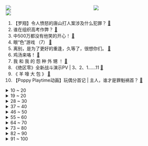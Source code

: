 <div >
	<a style="float:left;width:55%;" href = "https://github.com/anuraghazra/github-readme-stats">
	 <img src = "https://github-readme-stats.vercel.app/api?username=iuuuuuaena&theme=buefy&show_icons=true"/>
	</a>
	<a  style="float:right;width:45%" href = "https://github.com/anuraghazra/github-readme-stats">
	 <img  src="https://github-readme-stats.vercel.app/api/top-langs/?username=anuraghazra&layout=compact"/>
	</a>
	</div>

[![](https://img.shields.io/badge/jxd-@jxdgogogo.xyz-yellowgreen.svg)](https://www.jxdgogogo.xyz)<br>
1. 【罗翔】令人愤怒的唐山打人案涉及什么犯罪？ [:link:](//www.bilibili.com/video/BV1YA4y1R7RJ) <br>
2. 谁在组织高考作弊？ [:link:](//www.bilibili.com/video/BV1ng41197Ag) <br>
3. 中500万都没有他笑的开心！ [:link:](//www.bilibili.com/video/BV1rY4y137U8) <br>
4. 眼“色”游戏 （7） [:link:](//www.bilibili.com/video/BV16U4y197eU) <br>
5. 离别，是为了更好的重逢，久等了，很想你们。 [:link:](//www.bilibili.com/video/BV1mL4y1P7LJ) <br>
6. 鸡汤来咯！ [:link:](//www.bilibili.com/video/BV1Ug411X7wp) <br>
7. 我 和 我 的 怨 种 外 甥 ！ [:link:](//www.bilibili.com/video/BV1dt4y1H731) <br>
8. 《绝区零》全新战斗演示PV | 3、2、1……11 [:link:](//www.bilibili.com/video/BV1gr4y1V714) <br>
9. 《 羊 嚎 大 包 》 [:link:](//www.bilibili.com/video/BV18F411V7Mc) <br>
10. 【Poppy Playtime动画】玩偶分首记 | 主人，谁才是罪魁祸首？ [:link:](//www.bilibili.com/video/BV1kW4y1r73K) <br>
<details>
<summary>10 ~ 20</summary>

11. 假如你只能有60秒去提问高考出题人 [:link:](//www.bilibili.com/video/BV11B4y1D796) <br>
12. “《mood》-最骚♂版本！” [:link:](//www.bilibili.com/video/BV1zT411V7bq) <br>
13. 吴亦凡强奸、聚众淫乱一案将择期宣判 [:link:](//www.bilibili.com/video/BV1kY411K7Gg) <br>
14. 你们那好好说中文判几年 [:link:](//www.bilibili.com/video/BV1CT411V79S) <br>
15. 新宫本武藏CG《无双》——朝一个方向走下去，就总有相见的那天 [:link:](//www.bilibili.com/video/BV1D34y1L7JC) <br>
16. 孤勇者小学生 但是特效拉满 [:link:](//www.bilibili.com/video/BV1TU4y1R7L3) <br>
17. 假如教导主任跳Kpop，你高考多少分 [:link:](//www.bilibili.com/video/BV1LW4y1k7Nc) <br>
18. Bet On Me的夏日打开方式，泳池也能变舞台！ [:link:](//www.bilibili.com/video/BV1dB4y1D71n) <br>
19. 躲 [:link:](//www.bilibili.com/video/BV1eg41197NC) <br>
</details>
<details>
<summary>19 ~ 20</summary>

20. 不会游泳的人不慎落水，怎么办？ [:link:](//www.bilibili.com/video/BV1wW4y1C7Eo) <br>
21. 课 堂 请 勿 对 对 子【2022毕业篇】！！！ [:link:](//www.bilibili.com/video/BV1vT41157RP) <br>
22. 10年前的QQ遗憾留言！？竟然还留了电话？ [:link:](//www.bilibili.com/video/BV17U4y1R7Bx) <br>
23. 破防小男孩的一天 [:link:](//www.bilibili.com/video/BV1ga411L7Nq) <br>
24. 【人生第二次】现实版《活着》福贵大爷的【盼】 [:link:](//www.bilibili.com/video/BV1Zg411X7kX) <br>
25. 卧槽！原来当年刘亦菲她妈妈都没有凡尔赛！ [:link:](//www.bilibili.com/video/BV1Zt4y1n7M2) <br>
26. 小伙被逼和猪睡觉 母亲被羞辱后 彻底黑化！！ [:link:](//www.bilibili.com/video/BV1XY4y1x7rJ) <br>
27. 【香蕉胡罗贝】“没听懂的都在笑，听懂的都哭了...” [:link:](//www.bilibili.com/video/BV1WZ4y1q7jE) <br>
28. 【low君】《梦华录》：吸引我的不仅仅只是CP！ [:link:](//www.bilibili.com/video/BV1PY4y147CS) <br>
</details>
<details>
<summary>28 ~ 30</summary>

29. 因为干太多饭被人在学校表白墙上表白了，我谢！ [:link:](//www.bilibili.com/video/BV1WS4y1i7ao) <br>
30. 放牛的 你很勇吗 [:link:](//www.bilibili.com/video/BV1bF411V74k) <br>
31. 【ue4开发总结】游戏名：《战争起源1》，是一个多人在线FPS游戏，目前还在开发中，由于作者业余时间较少开发时间较慢，预计今年国庆节发售，希望大家多多支持！ [:link:](//www.bilibili.com/video/BV13S4y1B7w7) <br>
32. 《人狠话不多》(三) [:link:](//www.bilibili.com/video/BV1ur4y1V7Bd) <br>
33. 这种家庭氛围让人很难不羡慕！ [:link:](//www.bilibili.com/video/BV1594y1U7ak) <br>
34. 火爆全球却人人喊打？泛滥的『异世界』动画是如何走到今天？【泛式】 [:link:](//www.bilibili.com/video/BV17L4y1N74Q) <br>
35. 被锁门外时我家的猫 [:link:](//www.bilibili.com/video/BV1pS4y1i7Xm) <br>
36. 原来是穿搭视频啊✿(°▽°  ) [:link:](//www.bilibili.com/video/BV1Zg411X7TC) <br>
37. 《明日方舟》EP -  Ständchen [:link:](//www.bilibili.com/video/BV1o34y1L75s) <br>
</details>
<details>
<summary>37 ~ 40</summary>

38. 又是一年毕业季，这才是真正的教师！ [:link:](//www.bilibili.com/video/BV1cY4y1G7H8) <br>
39. 2023年 高 考 生 现 状 [:link:](//www.bilibili.com/video/BV1rY4y137Us) <br>
40. 《 最 强 烧 鸭 》 [:link:](//www.bilibili.com/video/BV1ha411L7Wp) <br>
41. 学吧 中考你替我考 [:link:](//www.bilibili.com/video/BV1US4y1i7Qe) <br>
42. 【医学博士】驼背的危害这么大？I 背背佳有用吗？ [:link:](//www.bilibili.com/video/BV1Wa411L7S2) <br>
43. 【原神/meme】仙众夜叉的YONAYONA DANCE [:link:](//www.bilibili.com/video/BV1pY411M7pn) <br>
44. 你画你的 我猜我的（2） [:link:](//www.bilibili.com/video/BV1PB4y1S7ud) <br>
45. 特斯拉自驾24小时竟然要充8次电？退钱！ [:link:](//www.bilibili.com/video/BV1Uv4y137ee) <br>
46. 现实版的“长江七号”，你们见过吗？ [:link:](//www.bilibili.com/video/BV1R34y1L75x) <br>
</details>
<details>
<summary>46 ~ 50</summary>

47. 你的努力也许会“摧毁”你 [:link:](//www.bilibili.com/video/BV1DY4y1G7tc) <br>
48. 快进来！10个渠道帮你消灭高考志愿所有信息差！ [:link:](//www.bilibili.com/video/BV1cL4y1T7a4) <br>
49. “听说，一切艺术都嫉妒音乐。” [:link:](//www.bilibili.com/video/BV1t3411G7oj) <br>
50. ⚡️电摇物理⚡️ [:link:](//www.bilibili.com/video/BV143411G7AZ) <br>
51. 【英雄联盟MSI2022】RNG与T1终极一战：中野决胜斩妖魔 [:link:](//www.bilibili.com/video/BV1LB4y1Q7W7) <br>
52. 注定高考史留名的2022数学新一卷，用不一样的方式品！ [:link:](//www.bilibili.com/video/BV1Ht4y1H7Zh) <br>
53. TOO顶之弈【万龙皆C流】我什么都可以打！合10套阵容为一套体系 [:link:](//www.bilibili.com/video/BV1pg41197sh) <br>
54. 如果有一天世界末日了，请记得来这里唤醒它们 [:link:](//www.bilibili.com/video/BV1gY4y1G7uT) <br>
55. 「原魔」“轻 轻 敲 碎 沉 睡 的 心 灵” [:link:](//www.bilibili.com/video/BV1394y1U76A) <br>
</details>
<details>
<summary>55 ~ 60</summary>

56. 当MC升级就会变得更加科学，开局气哭牛顿，最后能否和现实一样科学？ [:link:](//www.bilibili.com/video/BV1VY4y1G75X) <br>
57. 考 场 上 禁 止 电 摇 ！ [:link:](//www.bilibili.com/video/BV1xv4y1G7H4) <br>
58. 关于我妈偷袭修狗这件事....😂 [:link:](//www.bilibili.com/video/BV19Y4y137wn) <br>
59. 他拍上镜绝学！告别原相机变丑！拍毕业照 结婚照 给我看！ [:link:](//www.bilibili.com/video/BV1K34y157Vo) <br>
60. 女友非要打扮成非主流出门…直接在家族群里当着爸妈外公的面直播她！ [:link:](//www.bilibili.com/video/BV1sF411F75F) <br>
61. 因为饮料制作太慢，错过了最后一班地铁，只能打车回家，今天亏大了。 [:link:](//www.bilibili.com/video/BV1eS4y1e7h6) <br>
62. 官方提示：仅推送给可爱有趣的人看. [:link:](//www.bilibili.com/video/BV1sg41197jY) <br>
63. 《崩坏：星穹铁道》SGF参展视频：「致将启程的你」 [:link:](//www.bilibili.com/video/BV1Gt4y1H7wF) <br>
64. 【语文】“我是现代人，不懂现代文” [:link:](//www.bilibili.com/video/BV1WF411V7Fe) <br>
</details>
<details>
<summary>64 ~ 70</summary>

65. 高考后最想做的事？ [:link:](//www.bilibili.com/video/BV1Ut4y1n76g) <br>
66. 林小北云顶之弈：手把手教你S7，2套阵容上钻石！LOL云顶S7 驯龙敖兴95 赌风暴EZ 9玉龙 云顶S7上分套路阵容教学！巨龙之境！金铲铲巨龙之巢！【99期】 [:link:](//www.bilibili.com/video/BV1QT411V7Aw) <br>
67. 终于敢大声说这句话：不看不是中国人！《中国小品群英汇》上 [:link:](//www.bilibili.com/video/BV1U34y1V7th) <br>
68. 这我不得看爆！2022七月新番导视！ [:link:](//www.bilibili.com/video/BV1Qg41197Di) <br>
69. 我 要 成 为 上 单 巨 星【TheShy的奇妙冒险】 [:link:](//www.bilibili.com/video/BV11g41197eR) <br>
70. 《孤勇者》，但是谷歌翻译20次 [:link:](//www.bilibili.com/video/BV12L4y1P7RT) <br>
71. 新东方主播边带货边教英语 网友：小时候上新东方的课 长大了买新东方的货 [:link:](//www.bilibili.com/video/BV1Gt4y1H7Xm) <br>
72. 骑行新藏线，拜祭昆仑山下康西瓦烈士陵园，夜晚借宿戈壁滩上的水井房 [:link:](//www.bilibili.com/video/BV1R34y1V7xr) <br>
73. 他曾冒死打入黑砖窑内部，进去之前做了最坏的打算——“人活着回来就行”。 [:link:](//www.bilibili.com/video/BV1VB4y1Q79b) <br>
</details>
<details>
<summary>73 ~ 80</summary>

74. “你说爱是这个世上最锋利的凶器” [:link:](//www.bilibili.com/video/BV1MS4y1q7qa) <br>
75. 让年入上亿的明星要饭：豆瓣2.3分神综，舍命揭露娱乐圈乱象！【凝视娱乐圈01】 [:link:](//www.bilibili.com/video/BV1pA4y1R7HN) <br>
76. 今儿来测评几款美国热门冰棍！看看和国内冰棍有啥不同！ [:link:](//www.bilibili.com/video/BV1fr4y1G7rk) <br>
77. 《梦华录》：喜欢就夸了！哪有那么多为什么！ [:link:](//www.bilibili.com/video/BV1nL4y1T74E) <br>
78. 花几千块钱买一条52斤的狗牙金枪鱼，居然被骗了 [:link:](//www.bilibili.com/video/BV1US4y1i7LZ) <br>
79. 毕业季穿上自己最帅的衣服去拍毕业照！ [:link:](//www.bilibili.com/video/BV1Z34y1L7Qx) <br>
80. 《北京东路的日子》青春永不毕业！ [:link:](//www.bilibili.com/video/BV1Pg41197un) <br>
81. 逃 婚 去 读 研 ！！！ [:link:](//www.bilibili.com/video/BV1dv4y137Bt) <br>
82. 王心凌：老娘不装了，我这6件事，每一件都能吹嘘一辈子音乐-横屏 [:link:](//www.bilibili.com/video/BV13A4y1R7AH) <br>
</details>
<details>
<summary>82 ~ 90</summary>

83. 八爪鱼能白灼吗？真的就比99的路由器香吗？ [:link:](//www.bilibili.com/video/BV1br4y1V79v) <br>
84. 和女朋友睡觉你要做好这些准备 [:link:](//www.bilibili.com/video/BV1st4y1H79Q) <br>
85. 埃尔顿·塞纳，这位34岁陨落的车手，却是世人心中永远的车神 [:link:](//www.bilibili.com/video/BV1Z94y1m7CE) <br>
86. 168元一大盆! 重庆居民楼“爆辣”毛血旺，炫了老板3碗大米饭！坏心情都被辣跑了... [:link:](//www.bilibili.com/video/BV1nv4y137je) <br>
87. 红牛纸飞机大赛花式冠军回旋纸飞机，这神操作给纸飞君也整不会了 [:link:](//www.bilibili.com/video/BV1Ht4y1W7Fo) <br>
88. 减脂报告，加分享饮食。 [:link:](//www.bilibili.com/video/BV1LS4y1i7yH) <br>
89. 喜欢听歌的一定要打开这个隐藏功能，不然你的歌都白听了 [:link:](//www.bilibili.com/video/BV1KW4y1y7y3) <br>
90. 阿尼亚我啊，6岁就开始反恐了！ [:link:](//www.bilibili.com/video/BV17L4y1N7gH) <br>
91. ⚡水果摊上有只电摇！！！⚡ [:link:](//www.bilibili.com/video/BV12B4y1D7hv) <br>
</details>
<details>
<summary>91 ~ 100</summary>

92. 别本手 妙手 俗手了  9月来当骑手吧 [:link:](//www.bilibili.com/video/BV1qY411M7Hd) <br>
93. 我先干了！你们随意！ [:link:](//www.bilibili.com/video/BV17W4y1k7hv) <br>
94. 今天我们从网上找来了一些雪糕... [:link:](//www.bilibili.com/video/BV1f34y1L7rr) <br>
95. 姨姨，我可以浪费你五秒钟时间吗？ [:link:](//www.bilibili.com/video/BV1o34y1L75V) <br>
96. 彩铅画一个《梦华录》中的刘亦菲/赵盼儿 [:link:](//www.bilibili.com/video/BV1zg41197Cn) <br>
97. 《兄弟反目》 [:link:](//www.bilibili.com/video/BV1uB4y1Q7Z1) <br>
98. 【我六爹这人能处】有事他真上！ [:link:](//www.bilibili.com/video/BV1F34y1j7nm) <br>
99. 当蠢萌傲娇的机器人学会耍赖：“我就是玩不起怎么着？” [:link:](//www.bilibili.com/video/BV1CZ4y1i7uf) <br>
100. 要 不 是 监 控 我 根 本 不 信 [:link:](//www.bilibili.com/video/BV1c94y1U7W9) <br>
</details>
